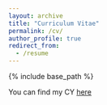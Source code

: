 ```yaml
---
layout: archive
title: "Curriculum Vitae"
permalink: /cv/
author_profile: true
redirect_from:
  - /resume
---
```


{% include base_path %}

You can find my CY [here](https://whyisverysmart.github.io/assets/Huanyu%20Wang%20CV.pdf)
